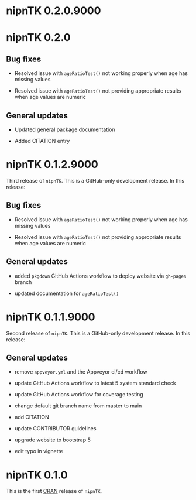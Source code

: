 # nipnTK 0.2.0.9000



# nipnTK 0.2.0

## Bug fixes

* Resolved issue with `ageRatioTest()` not working properly when age has
missing values

* Resolved issue with `ageRatioTest()` not providing appropriate results when
age values are numeric

## General updates

* Updated general package documentation

* Added CITATION entry


# nipnTK 0.1.2.9000

Third release of `nipnTK`. This is a GitHub-only development release. In this
release:

## Bug fixes

* Resolved issue with `ageRatioTest()` not working properly when age has
missing values

* Resolved issue with `ageRatioTest()` not providing appropriate results when
age values are numeric

## General updates

* added `pkgdown` GitHub Actions workflow to deploy website via `gh-pages`
branch

* updated documentation for `ageRatioTest()`


# nipnTK 0.1.1.9000

Second release of `nipnTK`. This is a GitHub-only development release. In this
release:

## General updates

* remove `appveyor.yml` and the Appveyor ci/cd workflow

* update GitHub Actions workflow to latest 5 system standard check

* update GitHub Actions workflow for coverage testing

* change default git branch name from master to main

* add CITATION

* update CONTRIBUTOR guidelines

* upgrade website to bootstrap 5

* edit typo in vignette


# nipnTK 0.1.0

This is the first [CRAN](https://cran.r-project.org) release of `nipnTK`.

